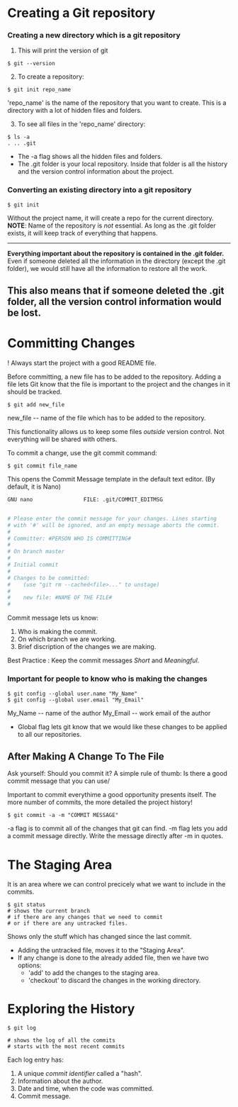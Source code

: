 # Creating a Git repository #

### Creating a new directory which is a git repository ###

1. This will print the version of git  
```shell
$ git --version
```

2. To create a repository:
```shell
$ git init repo_name
```
'repo_name' is the name of the repository that you want to create.
This is a directory with a lot of hidden files and folders.

3. To see all files in the 'repo_name' directory:
```shell
$ ls -a
. .. .git
```
- The -a flag shows all the hidden files and folders.
- The .git folder is your local repository. Inside that folder is all the history and the version control information about the project.


### Converting an existing directory into a git repository ###

```shell
$ git init
```
Without the project name, it will create a repo for the current directory.
__NOTE__: Name of the repository is *not* essential. As long as the .git folder exists, it will keep track of everything that happens.

---
**Everything important about the repository is contained in the .git folder.**
Even if someone deleted all the information in the directory (except the .git folder), we would still have all the information to restore all the work. 

This also means that if someone deleted the .git folder, all the version control information would be lost.
---


# Committing Changes #

! Always start the project with a good README file.

Before committing, a new file has to be added to the repository. Adding a file lets Git know that the file is important to the project and the changes in it should be tracked.

```shell
$ git add new_file
```
new_file -- name of the file which has to be added to the repository.

This functionality allows us to keep some files *outside* version control.
Not everything will be shared with others.

To commit a change, use the git commit command:
```shell
$ git commit file_name
```

This opens the Commit Message template in the default text editor. (By default, it is Nano)

```bash
GNU nano                FILE: .git/COMMIT_EDITMSG


# Please enter the commit message for your changes. Lines starting
# with '#' will be ignored, and an empty message aborts the commit.
#
# Committer: #PERSON WHO IS COMMITTING#
#
# On branch master
# 
# Initial commit
#
# Changes to be committed:
#    (use "git rm --cached<file>..." to unstage)
#
#    new file: #NAME OF THE FILE#
#

```

Commit message lets us know:
1. Who is making the commit.
2. On which branch we are working.
3. Brief discription of the changes we are making.

Best Practice : Keep the commit messages _Short_ and _Meaningful_.


### Important for people to know who is making the changes ###

```shell
$ git config --global user.name "My_Name"
$ git config --global user.email "My_Email"
```
My_Name -- name of the author
My_Email -- work email of the author

- Global flag lets git know that we would like these changes to be applied to all our repositories.


## After Making A Change To The File ##

Ask yourself: Should you commit it?
A simple rule of thumb: Is there a good commit message that you can use/

Important to commit everythime a good opportunity presents itself. The more number of commits, the more detailed the project history!

```shell
$ git commit -a -m "COMMIT MESSAGE"
```

-a flag is to commit all of the changes that git can find.
-m flag lets you add a commit message directly. Write the message directly after -m in quotes.


# The Staging Area #

It is an area where we can control precicely what we want to include in the commits.

```shell
$ git status
# shows the current branch
# if there are any changes that we need to commit
# or if there are any untracked files. 
```

Shows only the stuff which has changed since the last commit.

- Adding the untracked file, moves it to the "Staging Area".
- If any change is done to the already added file, then we have two options:
    + 'add' to add the changes to the staging area.
    + 'checkout' to discard the changes in the working directory.


# Exploring the History #

```shell
$ git log

# shows the log of all the commits
# starts with the most recent commits
```

Each log entry has:
1. A unique _commit identifier_ called a "hash".
2. Information about the author.
3. Date and time, when the code was committed.
4. Commit message.

